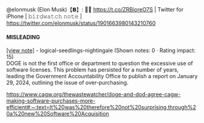 @elonmusk (Elon Musk)【𝗕】: 🕵️‍♂️ https://t.co/ZRBioreO7S | Twitter for iPhone | 𝚋𝚒𝚛𝚍𝚠𝚊𝚝𝚌𝚑 𝚗𝚘𝚝𝚎 | https://twitter.com/elonmusk/status/1901663980143210760

#### MISLEADING

[[view note]](https://x.com/i/birdwatch/n/1901846008851824670) - logical-seedlings-nightingale (Shown notes: 0 · Rating impact: 15)\
DOGE is not the first office or department to question the excessive use of software licenses. This problem has persisted for a number of years, leading the Government Accountability Office to publish a report on January 29, 2024, outlining the issue of over-purchasing.

https://www.cagw.org/thewastewatcher/doge-and-dod-agree-cagw-making-software-purchases-more-efficient#:~:text=It%20was%20therefore%20not%20surprising,through%20a%20new%20Software%20Acquisition
